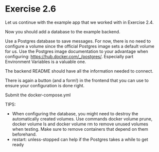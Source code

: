 # Exercise 2.6

Let us continue with the example app that we worked with in Exercise 2.4.

Now you should add a database to the example backend.

Use a Postgres database to save messages. For now, there is no need to configure a volume since the official Postgres image sets a default volume for us. Use the Postgres image documentation to your advantage when configuring: https://hub.docker.com/_/postgres/. Especially part Environment Variables is a valuable one.

The backend README should have all the information needed to connect.

There is again a button (and a form!) in the frontend that you can use to ensure your configuration is done right.

Submit the docker-compose.yml

TIPS:

- When configuring the database, you might need to destroy the automatically created volumes. Use commands docker volume prune, docker volume ls and docker volume rm to remove unused volumes when testing. Make sure to remove containers that depend on them beforehand.
- restart: unless-stopped can help if the Postgres takes a while to get ready
